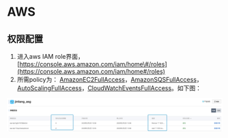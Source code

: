 # AWS

## 权限配置

1. 进入aws IAM role界面， [https://console.aws.amazon.com/iam/home\#/roles](https://console.aws.amazon.com/iam/home#/roles) 
2. 所需policy为： [AmazonEC2FullAccess](https://console.aws.amazon.com/iam/home?region=us-west-1#/policies/arn%3Aaws%3Aiam%3A%3Aaws%3Apolicy%2FAmazonEC2FullAccess)，[AmazonSQSFullAccess](https://console.aws.amazon.com/iam/home?region=us-west-1#/policies/arn%3Aaws%3Aiam%3A%3Aaws%3Apolicy%2FAmazonSQSFullAccess)，[AutoScalingFullAccess](https://console.aws.amazon.com/iam/home?region=us-west-1#/policies/arn%3Aaws%3Aiam%3A%3Aaws%3Apolicy%2FAutoScalingFullAccess)，[CloudWatchEventsFullAccess](https://console.aws.amazon.com/iam/home?region=us-west-1#/policies/arn%3Aaws%3Aiam%3A%3Aaws%3Apolicy%2FCloudWatchEventsFullAccess)。如下图：



![](../../../.gitbook/assets/image%20%2845%29.png)

